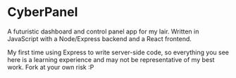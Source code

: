 # CyberPanel
A futuristic dashboard and control panel app for my lair. Written in JavaScript with a Node/Express backend and a React frontend. 

My first time using Express to write server-side code, so everything you see here is a learning experience and may not be representative of my best work. Fork at your own risk :P